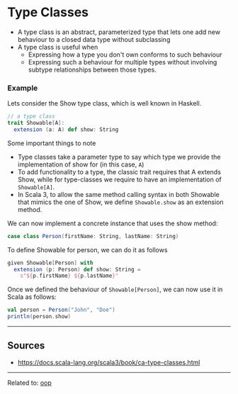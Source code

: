 # Type Classes

- A type class is an abstract, parameterized type that lets one add new behaviour to a closed data type without subclassing
- A type class is useful when
	- Expressing how a type you don't own conforms to such behaviour
	- Expressing such a behaviour for multiple types without involving subtype relationships between those types.

### Example
Lets consider the Show type class, which is well known in Haskell.

```scala
// a type class
trait Showable[A]:
  extension (a: A) def show: String
```


Some important things to note
- Type classes take a parameter type to say which type we provide the implementation of show for (in this case, `A`)
- To add functionality to a type, the classic trait requires that A extends Show, while for type-classes we require to have an implementation of `Showable[A]`.
- In Scala 3, to allow the same method calling syntax in both Showable that mimics the one of Show, we define `Showable.show` as an extension method.

We can now implement a concrete instance that uses the show method:

```scala
case class Person(firstName: String, lastName: String)
```

To define Showable for person, we can do it as follows

```scala
given Showable[Person] with
  extension (p: Person) def show: String =
    s"${p.firstName} ${p.lastName}"
```

Once we defined the behaviour of `Showable[Person]`, we can now use it in Scala as follows:

```scala
val person = Person("John", "Doe")
println(person.show)
```


<hr>

## Sources
- https://docs.scala-lang.org/scala3/book/ca-type-classes.html

<hr>

Related to: [oop](oop)
